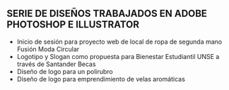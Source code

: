 SERIE DE DISEÑOS TRABAJADOS EN ADOBE PHOTOSHOP E ILLUSTRATOR
-----------------------------------------------------------------------------------------------------------------------------------------------------------------------------------------
- Inicio de sesión para proyecto web de local de ropa de segunda mano Fusión Moda Circular
- Logotipo y Slogan como propuesta para Bienestar Estudiantil UNSE a través de Santander Becas
- Diseño de logo para un polirubro 
- Diseño de logo para emprendimiento de velas aromáticas
